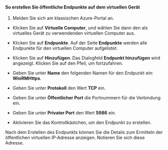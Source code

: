 #### So erstellen Sie öffentliche Endpunkte auf dem virtuellen Gerät

1. Melden Sie sich am klassischen Azure-Portal an.

- Klicken Sie auf **Virtuelle Computer**, und wählen Sie dann den als virtuelles Gerät zu verwendenden virtuellen Computer aus.

- Klicken Sie auf **Endpunkte**. Auf der Seite **Endpunkte** werden alle Endpunkte für den virtuellen Computer aufgelistet.

- Klicken Sie auf **Hinzufügen**. Das Dialogfeld **Endpunkt hinzufügen** wird angezeigt. Klicken Sie auf den Pfeil, um fortzufahren.

- Geben Sie unter **Name** den folgenden Namen für den Endpunkt ein: **WinRMHttps**.

- Geben Sie unter **Protokoll** den Wert **TCP** ein.

- Geben Sie unter **Öffentlicher Port** die Portnummern für die Verbindung ein.

- Geben Sie unter **Privater Port** den Wert **5986** ein.

- Aktivieren Sie das Kontrollkästchen, um den Endpunkt zu erstellen.

Nach dem Erstellen des Endpunkts können Sie die Details zum Ermitteln der öffentlichen virtuellen IP-Adresse anzeigen. Notieren Sie sich diese Adresse.

<!---HONumber=AcomDC_0128_2016-->